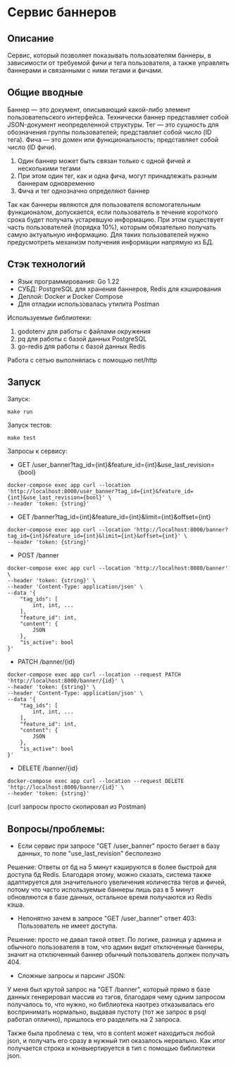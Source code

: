 # Сервис баннеров

## Описание

Сервис, который позволяет показывать пользователям баннеры, в зависимости от требуемой фичи и тега пользователя, а также управлять баннерами и связанными с ними тегами и фичами.

## Общие вводные

Баннер — это документ, описывающий какой-либо элемент пользовательского интерфейса. Технически баннер представляет собой  JSON-документ неопределенной структуры.  Тег — это сущность для обозначения группы пользователей; представляет собой число (ID тега).  Фича — это домен или функциональность; представляет собой число (ID фичи).  

1. Один баннер может быть связан только с одной фичей и несколькими тегами
2. При этом один тег, как и одна фича, могут принадлежать разным баннерам одновременно
3. Фича и тег однозначно определяют баннер

Так как баннеры являются для пользователя вспомогательным функционалом, допускается, если пользователь в течение короткого срока будет получать устаревшую информацию. При этом существует часть пользователей (порядка 10%), которым обязательно получать самую актуальную информацию. Для таких пользователей нужно предусмотреть механизм получения информации напрямую из БД.

## Стэк технологий

- Язык программирования: Go 1.22
- СУБД: PostgreSQL для хранения баннеров, Redis для кэширования
- Деплой: Docker и Docker Compose
- Для отладки использовалась утилита Postman

Используемые библиотеки: 
1. godotenv для работы с файлами окружения
2. pq для работы с базой данных PostgreSQL
3. go-redis для работы с базой данных Redis

Работа с сетью выполнялась с помощью net/http

## Запуск
Запуск:
```
make run
```
Запуск тестов:
```
make test
```
Запросы к сервису:
- GET /user_banner?tag_id={int}&feature_id={int}&use_last_revision={bool}
```
docker-compose exec app curl --location 'http://localhost:8000/user_banner?tag_id={int}&feature_id={int}&use_last_revision={bool}' \
--header 'token: {string}'
```
- GET /banner?tag_id={int}&feature_id={int}&limit={int}&offset={int}
```
docker-compose exec app curl --location 'http://localhost:8000/banner?tag_id={int}&feature_id={int}&limit={int}&offset={int}' \
--header 'token: {string}'
```
- POST /banner
```
docker-compose exec app curl --location 'http://localhost:8080/banner' \
--header 'token: {string}' \
--header 'Content-Type: application/json' \
--data '{
    "tag_ids": [
        int, int, ...
    ],
    "feature_id": int,
    "content": {
        JSON
    },
    "is_active": bool
}'
```
- PATCH /banner/{id}
```
docker-compose exec app curl --location --request PATCH 'http://localhost:8000/banner/{id}' \
--header 'token: {string}' \
--header 'Content-Type: application/json' \
--data '{
    "tag_ids": [
        int, int, ...
    ],
    "feature_id": int,
    "content": {
        JSON
    },
    "is_active": bool
}'
```
- DELETE /banner/{id}
```
docker-compose exec app curl --location --request DELETE 'http://localhost:8000/banner/{id}' \
--header 'token: {string}'
```
(curl запросы просто скопировал из Postman)
## Вопросы/проблемы:

- Если сервис при запросе "GET /user_banner" просто бегает в базу данных, то поле "use_last_revision" бесполезно

Решение: Ответы от бд на 5 минут кэшируются в более быстрой для доступа бд Redis. Благодаря этому, можно сказать, система также адаптируется для значительного увеличения количества тегов и фичей, потому что часто используемые баннеры лишь раз в 5 минут обновляются в базе данных, остальное время получаются из Redis кэша.

- Непонятно зачем в запросе "GET /user_banner" ответ 403: Пользователь не имеет доступа.

Решение: просто не давал такой ответ. По логике, разница у админа и обычного пользователя в том, что админ видит отключенные баннеры, значит на отключенный баннер обычный пользователь должен получать 404.

- Сложные запросы и парсинг JSON:

У меня был крутой запрос на  "GET /banner", который прямо в базе данных генерировал массив из тэгов, благодаря чему одним запросом получалось то, что нужно, но библиотека наотрез отказывалась его воспринимать нормально, выдавая пустоту (тот же запрос в psql работал отлично), пришлось его разделить на 2 запроса.

Также была проблема с тем, что в content может находиться любой json, и получать его сразу в нужный тип оказалось нереально. Как итог получается строка и конвыертируется в тип с помощью библиотеки json.
